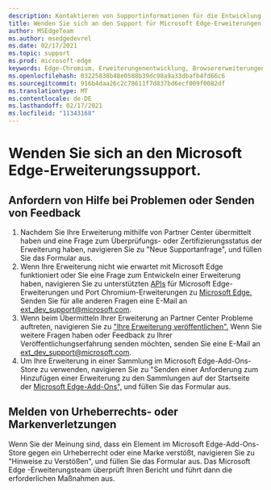 ```yaml
---
description: Kontaktieren von Supportinformationen für die Entwicklung von Microsoft Edge-Erweiterungen
title: Wenden Sie sich an den Support für Microsoft Edge-Erweiterungen.
author: MSEdgeTeam
ms.author: msedgedevrel
ms.date: 02/17/2021
ms.topic: support
ms.prod: microsoft-edge
keywords: Edge-Chromium, Erweiterungenentwicklung, Browsererweiterungen, Add-Ons, Partner Center, Entwickler, Support
ms.openlocfilehash: 03225838b48e0588b39dc98a9a33dbafb4fd66c6
ms.sourcegitcommit: 916b4daa26c2c78611f7d837bd6ecf009f0082df
ms.translationtype: MT
ms.contentlocale: de-DE
ms.lasthandoff: 02/17/2021
ms.locfileid: "11343168"
---
```

# Wenden Sie sich an den Microsoft Edge-Erweiterungssupport.  

## Anfordern von Hilfe bei Problemen oder Senden von Feedback  

1.  Nachdem Sie Ihre Erweiterung mithilfe von Partner Center übermittelt haben und eine [][MicrosoftSupportSupportrequestformE7a381be9c9aFafbEd76262bc93fd9e4] Frage zum Überprüfungs- oder Zertifizierungsstatus der Erweiterung haben, navigieren Sie zu "Neue Supportanfrage", und füllen Sie das Formular aus.  
1.  Wenn Ihre Erweiterung nicht wie erwartet mit Microsoft Edge funktioniert oder Sie eine Frage zum Entwickeln einer Erweiterung haben, navigieren Sie zu unterstützten [APIs][ExtensionsDeveloperGuideApiSupport] für Microsoft Edge-Erweiterungen und Port Chromium-Erweiterungen zu [Microsoft Edge.][ExtensionsDeveloperGuidePortChromeExtension]  Senden Sie für alle anderen Fragen eine E-Mail an [ext_dev_support@microsoft.com][MailtoExtDevSupportMicrosoft].  
1.  Wenn beim Übermitteln Ihrer Erweiterung an Partner Center Probleme auftreten, navigieren Sie zu ["Ihre Erweiterung veröffentlichen".][ExtensionsPublishPublishExtension]  Wenn Sie weitere Fragen haben oder Feedback zu Ihrer Veröffentlichungserfahrung senden möchten, senden Sie eine E-Mail an [ext_dev_support@microsoft.com][MailtoExtDevSupportMicrosoft].  
1.  Um Ihre Erweiterung in einer Sammlung im Microsoft Edge-Add-Ons-Store zu verwenden, navigieren Sie zu "Senden einer Anforderung zum Hinzufügen einer Erweiterung zu den Sammlungen auf der Startseite der [Microsoft Edge-Add-Ons",][OfficeFormsPagesResponsepageAspxV4j5cvggr0grqy180bhbrw01uwybfaxnna1zkp3x2vun0ibsu1ymeu3vfy0vurrodewsjgwu00yry4u] und füllen Sie das Formular aus.   
    
## Melden von Urheberrechts- oder Markenverletzungen  

Wenn Sie der Meinung sind, dass ein Element im Microsoft Edge-Add-Ons-Store gegen ein Urheberrecht oder eine Marke verstößt, navigieren Sie zu "Hinweise zu Verstößen", und füllen Sie das Formular aus. [][MicrosoftInfoMarketplaceHtml]  Das Microsoft Edge -Erweiterungsteam überprüft Ihren Bericht und führt dann die erforderlichen Maßnahmen aus.  

<!-- links -->  

[ExtensionsDeveloperGuideApiSupport]: ../developer-guide/api-support.md "Unterstützte APIs für Microsoft Edge-| Microsoft Docs"  
[ExtensionsDeveloperGuidePortChromeExtension]: ../developer-guide/port-chrome-extension.md "Portierung der | Microsoft Docs"  
[ExtensionsPublishPublishExtension]: ./publish-extension.md "Veröffentlichen Der Erweiterungs-| Microsoft Docs"  

[MicrosoftInfoMarketplaceHtml]: https://www.microsoft.com/info/Marketplace.html "Hinweise zu Verstößen | Microsoft"  

[MicrosoftSupportSupportrequestformE7a381be9c9aFafbEd76262bc93fd9e4]: https://support.microsoft.com/supportrequestform/e7a381be-9c9a-fafb-ed76-262bc93fd9e4 "Extensions New Support Request | Microsoft Support"  

[OfficeFormsPagesResponsepageAspxV4j5cvggr0grqy180bhbrw01uwybfaxnna1zkp3x2vun0ibsu1ymeu3vfy0vurrodewsjgwu00yry4u]: https://forms.office.com/Pages/ResponsePage.aspx?id=v4j5cvGGr0GRqy180BHbRw01UwyBfAxNna_1ZkP3X2VUN0lBSU1YMEU3VFY0VURRODEwSjgwU00yRy4u "Senden Sie eine Anforderung zum Hinzufügen einer Erweiterung zu den Sammlungen auf der Microsoft Edge-Add-Ons-Homepage | Microsoft Office formulare"  

[MailtoExtDevSupportMicrosoft]: mailto:ext_dev_support@microsoft.com "Senden Sie eine E-Mail an ext_dev_support@microsoft.com"  
